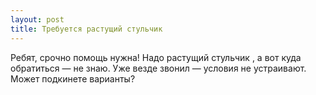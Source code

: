 ```yaml
---
layout: post 
title: Требуется растущий стульчик  
--- 
```

Ребят, срочно помощь нужна! Надо растущий стульчик , а вот куда обратиться — не знаю. Уже везде звонил — условия не устраивают. Может подкинете варианты?